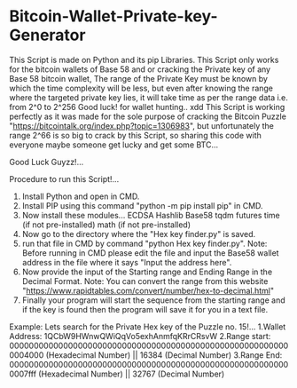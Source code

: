 # Bitcoin-Wallet-Private-key-Generator
This Script is made on Python and its pip Libraries. This Script only works for the bitcoin wallets of Base 58 and or cracking the Private key of any Base 58 bitcoin wallet, The range of the Private Key must be known by which the time complexity will be less, but even after knowing the range where the targeted private key lies, it will take time as per the range data i.e. from 2^0 to 2^256 Good luck! for wallet hunting.. xdd
This Script is working perfectly as it was made for the sole purpose of cracking the Bitcoin Puzzle "https://bitcointalk.org/index.php?topic=1306983", but unfortunately the range 2^66 is so big to crack by this Script, so sharing this code with everyone maybe someone get lucky and get some BTC...

Good Luck Guyzz!...

Procedure to run this Script!...

1. Install Python and open in CMD.
2. Install PIP using this command "python -m pip install pip" in CMD.
3. Now install these modules...
   ECDSA
   Hashlib
   Base58
   tqdm
   futures
   time (if not pre-installed)
   math (if not pre-installed)
4. Now go to the directory where the "Hex key finder.py" is saved.
5. run that file in CMD by command "python Hex key finder.py".
Note: Before running in CMD please edit the file and input the Base58 wallet address in the file where it says "Input the address here".
6. Now provide the input of the Starting range and Ending Range in the Decimal Format.
Note: You can convert the range from this website "https://www.rapidtables.com/convert/number/hex-to-decimal.html"
7. Finally your program will start the sequence from the starting range and if the key is found then the program will save it for you in a text file.

Example:
Lets search for the Private Hex key of the Puzzle no. 15!...
1.Wallet Address: 1QCbW9HWnwQWiQqVo5exhAnmfqKRrCRsvW
2.Range start: 0000000000000000000000000000000000000000000000000000000000004000 (Hexadecimal Number) || 16384 (Decimal Number)
3.Range End: 0000000000000000000000000000000000000000000000000000000000007fff (Hexadecimal Number) || 32767 (Decimal Number)
